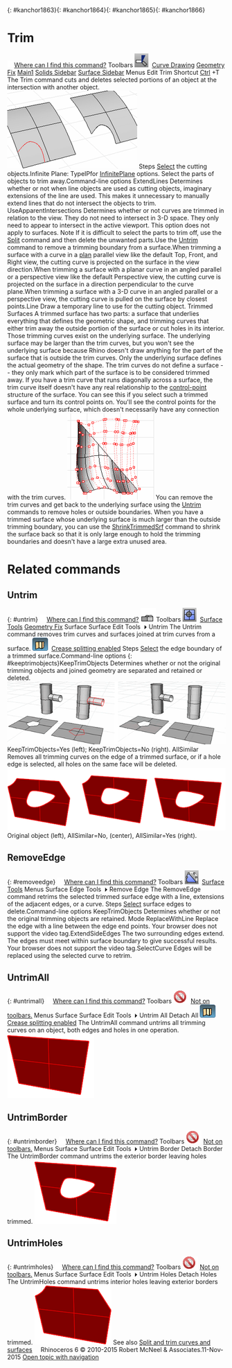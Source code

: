 ---
---

{: #kanchor1863}{: #kanchor1864}{: #kanchor1865}{: #kanchor1866}
# Trim
 [![images/transparent.gif](images/transparent.gif)Where can I find this command?](javascript:void(0);) Toolbars
![images/trim.png](images/trim.png) [Curve Drawing](curve-drawing-toolbar.html)  [Geometry Fix](geometry-fix-toolbar.html)  [Main1](main1-toolbar.html)  [Solids Sidebar](solids-sidebar-toolbar.html)  [Surface Sidebar](surface-sidebar-toolbar.html) 
Menus
Edit
Trim
Shortcut
 [Ctrl](ctrl-key.html) +T
The Trim command cuts and deletes selected portions of an object at the intersection with another object.
![images/trim-001.png](images/trim-001.png)
Steps
 [Select](select-objects.html) the cutting objects.Infinite Plane: TypeIPfor [InfinitePlane](infiniteplane.html) options.
Select the parts of objects to trim away.Command-line options
ExtendLines
Determines whether or not when line objects are used as cutting objects, imaginary extensions of the line are used. This makes it unnecessary to manually extend lines that do not intersect the objects to trim.
UseApparentIntersections
Determines whether or not curves are trimmed in relation to the view. They do not need to intersect in 3-D space. They only need to appear to intersect in the active viewport.
This option does not apply to surfaces.
Note
If it is difficult to select the parts to trim off, use the [Split](split.html) command and then delete the unwanted parts.Use the [Untrim](#untrim) command to remove a trimming boundary from a surface.When trimming a surface with a curve in a [plan](setview.html#plan) parallel view like the default Top, Front, and Right view, the cutting curve is projected on the surface in the view direction.When trimming a surface with a planar curve in an angled parallel or a perspective view like the default Perspective view, the cutting curve is projected on the surface in a direction perpendicular to the curve plane.When trimming a surface with a 3-D curve in an angled parallel or a perspective view, the cutting curve is pulled on the surface by closest points.Line
Draw a temporary line to use for the cutting object.
Trimmed Surfaces
A trimmed surface has two parts: a surface that underlies everything that defines the geometric shape, and trimming curves that either trim away the outside portion of the surface or cut holes in its interior.
Those trimming curves exist on the underlying surface. The underlying surface may be larger than the trim curves, but you won't see the underlying surface because Rhino doesn't draw anything for the part of the surface that is outside the trim curves.
Only the underlying surface defines the actual geometry of the shape. The trim curves do not define a surface -- they only mark which part of the surface is to be considered trimmed away.
If you have a trim curve that runs diagonally across a surface, the trim curve itself doesn't have any real relationship to the [control-point](controlpoint.html) structure of the surface. You can see this if you select such a trimmed surface and turn its control points on. You'll see the control points for the whole underlying surface, which doesn't necessarily have any connection with the trim curves.
![images/trimmed-surface-001.png](images/trimmed-surface-001.png)
You can remove the trim curves and get back to the underlying surface using the [Untrim](#untrim) commands to remove holes or outside boundaries.
When you have a trimmed surface whose underlying surface is much larger than the outside trimming boundary, you can use the [ShrinkTrimmedSrf](shrinktrimmedsrf.html) command to shrink the surface back so that it is only large enough to hold the trimming boundaries and doesn't have a large extra unused area.

# Related commands

## Untrim
{: #untrim}
 [![images/transparent.gif](images/transparent.gif)Where can I find this command?](javascript:void(0);) ![images/multipletoolbars.png](images/multipletoolbars.png)Toolbars
![images/untrim-srf.png](images/untrim-srf.png) [Surface Tools](surface-tools-toolbar.html)  [Geometry Fix](geometry-fix-toolbar.html) 
Surface
Surface Edit Tools![images/menuarrow.gif](images/menuarrow.gif)
Untrim
The Untrim command removes trim curves and surfaces joined at trim curves from a surface.
![images/creasesplitting-tag.png](images/creasesplitting-tag.png)&#160; [Crease splitting enabled](creasesplttingenabled.html) 
Steps
 [Select](select-objects.html) the edge boundary of a trimmed surface.Command-line options
{: #keeptrimobjects}KeepTrimObjects
Determines whether or not the original trimming objects and joined geometry are separated and retained or deleted.
![images/untrim-001.png](images/untrim-001.png)
KeepTrimObjects=Yes (left); KeepTrimObjects=No (right).
AllSimilar
Removes all trimming curves on the edge of a trimmed surface, or if a hole edge is selected, all holes on the same face will be deleted.
![images/untrim-005.png](images/untrim-005.png)
Original object (left), AllSimilar=No, (center), AllSimilar=Yes (right).

## RemoveEdge
{: #removeedge}
 [![images/transparent.gif](images/transparent.gif)Where can I find this command?](javascript:void(0);) Toolbars
![images/removeedge.png](images/removeedge.png) [Surface Tools](surface-tools-toolbar.html) 
Menus
Surface
Edge Tools![images/menuarrow.gif](images/menuarrow.gif)
Remove Edge
The RemoveEdge command retrims the selected trimmed surface edge with a line, extensions of the adjacent edges, or a curve.
Steps
 [Select](select-objects.html) surface edges to delete.Command-line options
KeepTrimObjects
Determines whether or not the original trimming objects are retained.
Mode
ReplaceWithLine
Replace the edge with a line between the edge end points.
Your browser does not support the video tag.ExtendSideEdges
The two surrounding edges extend.
The edges must meet within surface boundary to give successful results.
Your browser does not support the video tag.SelectCurve
Edges will be replaced using the selected curve to retrim.

## UntrimAll
{: #untrimall}
 [![images/transparent.gif](images/transparent.gif)Where can I find this command?](javascript:void(0);) Toolbars
![images/-no-toolbar-button.png](images/-no-toolbar-button.png) [Not on toolbars.](toolbarwhattodo.html) 
Menus
Surface
Surface Edit Tools![images/menuarrow.gif](images/menuarrow.gif)
Untrim All
Detach All
![images/creasesplitting-tag.png](images/creasesplitting-tag.png)&#160; [Crease splitting enabled](creasesplttingenabled.html) 
The UntrimAll command untrims all trimming curves on an object, both edges and holes in one operation.
![images/untrimall-007.png](images/untrimall-007.png)
## UntrimBorder
{: #untrimborder}
 [![images/transparent.gif](images/transparent.gif)Where can I find this command?](javascript:void(0);) Toolbars
![images/-no-toolbar-button.png](images/-no-toolbar-button.png) [Not on toolbars.](toolbarwhattodo.html) 
Menus
Surface
Surface Edit Tools![images/menuarrow.gif](images/menuarrow.gif)
Untrim Border
Detach Border
The UntrimBorder command untrims the exterior border leaving holes trimmed.
![images/untrimborder-006.png](images/untrimborder-006.png)

## UntrimHoles
{: #untrimholes}
 [![images/transparent.gif](images/transparent.gif)Where can I find this command?](javascript:void(0);) Toolbars
![images/-no-toolbar-button.png](images/-no-toolbar-button.png) [Not on toolbars.](toolbarwhattodo.html) 
Menus
Surface
Surface Edit Tools![images/menuarrow.gif](images/menuarrow.gif)
Untrim Holes
Detach Holes
The UntrimHoles command untrims interior holes leaving exterior borders trimmed.
![images/untrimholes-001.png](images/untrimholes-001.png)
See also
 [Split and trim curves and surfaces](sak-splittrim.html) 
&#160;
&#160;
Rhinoceros 6 © 2010-2015 Robert McNeel &amp; Associates.11-Nov-2015
 [Open topic with navigation](trim.html) 

